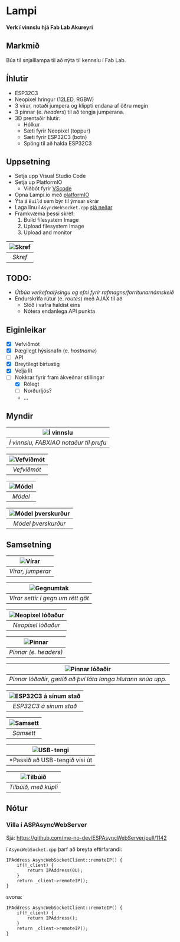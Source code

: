 # Lampi

**Verk í vinnslu hjá Fab Lab Akureyri**

## Markmið

Búa til snjalllampa til að nýta til kennslu í Fab Lab. 

## Íhlutir

- ESP32C3
- Neopixel hringur (12LED, RGBW)
- 3 vírar, notaði jumpera og klippti endana af öðru megin
- 3 pinnar (e. _headers_) til að tengja jumperana. 
- 3D prentaðir hlutir:
    - Hólkur
    - Sæti fyrir Neopixel (toppur)
    - Sæti fyrir ESP32C3 (botn)
    - Spöng til að halda ESP32C3

## Uppsetning

- Setja upp Visual Studio Code
- Setja up PlatformIO
   - Viðbót fyrir [VScode](https://docs.platformio.org/en/latest/integration/ide/vscode.html)
- Opna Lampi.io með [platformIO](https://platformio.org/)   
- Ýta á `Build` sem býr til ýmsar skrár
- Laga línu í `AsyncWebSocket.cpp` [sjá neðar](https://github.com/hanndoddi/Lampi/tree/main#villa-%C3%AD-aspasyncwebserver)
- Framkvæma þessi skref:
    1. Build filesystem Image
    2. Upload filesystem Image
    3. Upload and monitor

| ![Skref](myndir/skref.jpg) | 
|:--:| 
| *Skref* |

## TODO: 

- _Útbúa verkefnalýsingu og efni fyrir rafmagns/forritunarnámskeið_
- Endurskrifa rútur (e. _routes_) með AJAX til að 
    - Slóð í vafra haldist eins
    - Nótera endanlega API punkta

## Eiginleikar

- [x] Vefviðmót
- [x] Þægilegt hýsisnafn (e. _hostname_)
- [ ] API
- [x] Breytilegt birtustig
- [x] Velja lit
- [ ] Nokkrar fyrir fram ákveðnar stillingar
    - [x] Rólegt
    - [ ] Norðurljós?
    - ...

## Myndir

| ![Í vinnslu](myndir/tangle.jpg) | 
|:--:| 
| *Í vinnslu, FABXIAO notaður til prufu* |

| ![Vefviðmót](myndir/screenshot.png) | 
|:--:| 
| *Vefviðmót* |

| ![Módel](myndir/model.jpg) | 
|:--:| 
| *Módel* |

| ![Módel þverskurður](myndir/model-skurdur.jpg) | 
|:--:| 
| *Módel þverskurður* |

## Samsetning

| ![Vírar](myndir/jumperar.jpg) | 
|:--:| 
| *Vírar, jumperar* |

| ![Gegnumtak](myndir/gegnum.jpg) | 
|:--:| 
| *Vírar settir í gegn um rétt göt* |

| ![Neopixel lóðaður](myndir/neopixel-lodadur.jpg) | 
|:--:| 
| *Neopixel lóðaður* |

| ![Pinnar](myndir/pinnar.jpg) | 
|:--:| 
| *Pinnar (e. headers)* |

| ![Pinnar lóðaðir](myndir/pinnar-lodadir.jpg) | 
|:--:| 
| *Pinnar lóðaðir, gætið að því láta langa hlutann snúa upp.* |

| ![ESP32C3 á sínum stað](myndir/xiao.jpg) | 
|:--:| 
| *ESP32C3 á sínum stað* |

| ![Samsett](myndir/samsett.jpg) | 
|:--:| 
| *Samsett* |

| ![USB-tengi](myndir/usb-tengi.jpg) | 
|:--:| 
| *Passið að USB-tengið vísi út |

| ![Tilbúið](myndir/tilbuid.jpg) | 
|:--:| 
| *Tilbúið, með kúpli* |

## Nótur

### Villa í ASPAsyncWebServer 

Sjá: https://github.com/me-no-dev/ESPAsyncWebServer/pull/1142

í `AsyncWebSocket.cpp` þarf að breyta eftirfarandi:

    IPAddress AsyncWebSocketClient::remoteIP() {
        if(!_client) {
            return IPAddress(0U);
        }
        return _client->remoteIP();
    }

svona: 

    IPAddress AsyncWebSocketClient::remoteIP() {
        if(!_client) {
            return IPAddress();
        }
        return _client->remoteIP();
    }
